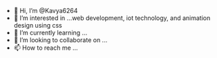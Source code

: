 - 👋 Hi, I’m @Kavya6264
- 👀 I’m interested in ...web development, iot technology, and animation design using css
- 🌱 I’m currently learning ...
- 💞️ I’m looking to collaborate on ...
- 📫 How to reach me ...

<!---
Kavya6264/Kavya6264 is a ✨ special ✨ repository because its `README.md` (this file) appears on your GitHub profile.
You can click the Preview link to take a look at your changes.
--->
